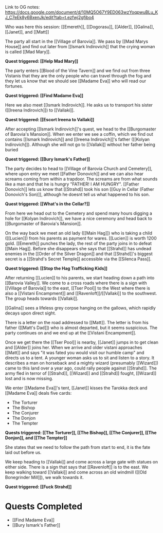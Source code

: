 Link to OG notes: https://docs.google.com/document/d/10MQ5O67Y9ED063wzYoqpwuBLu_KJ_C7eEk8y6BxenJk/edit?tab=t.ezfwj2gfibo4

Who was here this session: [[Emereth]], [[Dogorasu]], [[Alder]], [[Galina]], [[Janet]], and [[Matt]]

The party all start in the [[Village of Barovia]]. We pass by [[Mad Marys House]] and find out later from [[Ismark Indirovich]] that the crying woman is called [[Mad Mary]]. 

**Quest triggered: [[Help Mad Mary]]**

The party enters [[Blood of the Vine Tavern]] and we find out from three Vistanis that they are the only people who can travel through the fog and they let us know that we should see [[Madame Eva]] who will read our fortunes. 

**Quest triggered: [[Find Madame Eva]]**

Here we also meet [[Ismark Indirovich]]. He asks us to transport his sister ([[Ireena Indirovich]]) to [[Vallaki]]. 

**Quest triggered: [[Escort Ireena to Vallaki]]**

After accepting [[Ismark Indirovich]]'s quest, we head to the [[Burgomaster of Barovia's Mansion]]. When we enter we see a coffin, which we find out contains [[Ismark Indirovich]] and [[Ireena Indirovich]]'s father ([[Kolyan Indirovich]]). Although she will not go to [[Vallaki]] without her father being buried

**Quest triggered: [[Bury Ismark's Father]]**

The party decides to head to [[Village of Barovia Church and Cemetery]], where upon entry we meet [[Father Donovich]] and we can also hear screams coming from within a trapdoor. The screams are from what sounds like a man and that he is hungry "FATHER! I AM HUNGRY". [[Father Donovich]] lets us know that [[Strahd]] took his son [[Guy in Cellar (Father Donovich's Son)]], although he doesnt tell us what happened to his son. 

**Quest triggered: [[What's in the Cellar?]]**

From here we head out to the Cemetery and spend many hours digging a hole for [[Kolyan Indirovich]], we have a nice ceremony and head back to [[Burgomaster of Barovia's Mansion]].

On the way back we meet an old lady ([[Main Hag]]) who is taking a child ([[Lucien]]) from his parents as payment for wares. [[Lucien]] is worth 1200 gold. [[Emereth]] punches the lady, the rest of the party joins in to defeat [[Main Hag]]. Before she disappears she says that [[Strahd]] has undead enemies in the [[Order of the Silver Dragon]] and that [[Strahd]]'s biggest secret is a [[Strahd's Secret Temple]] accessible via the [[Silenca Pass]]. 

**Quest triggered: [[Stop the Hag Trafficking Kids]]**

After returning [[Lucien]] to his parents, we start heading down a path into [[Barovia Valley]]. We come to a cross roads where there is a sign with [[Village of Barovia]] to the east, [[Tser Pool]] to the West where there is also a [[Vistani Encampment]] and [[Ravenloft]]/[[Vallaki]] to the southwest. The group heads towards [[Vallaki]].

[[Galina]] sees a lifeless grey corpse hanging on the gallows, which rapidly decays upon direct sight. 

There is a letter on the road addressed to [[Matt]]. The letter is from his father ([[Matt's Dad]]) who is almost departed, but it seems suspicious. The party continues on and we end up at the [[Vistani Encampment]]. 

Once we get there the [[Tser Pool]] is nearby, [[Janet]] jumps in to get clean and [[Alder]] joins her. When we arrive and older vistani approaches [[Matt]] and says "it was fated you would visit our humble camp" and directs us to a tent. A younger woman asks us to sit and listen to a story. It describes a man on horseback and a mighty wizard (presumably [[Wizard]]) came to this land over a year ago, could rally people against [[Strahd]]. The army fled in terror of [[Strahd]], [[Wizard]] and [[Strahd]] fought, [[Wizard]] lost and is now missing. 

We enter [[Madame Eva]]'s tent, [[Janet]] kisses the Tarokka deck and [[Madame Eva]] deals five cards:
* The Torturer
* The Bishop
* The Conjurer
* The Donjon
* The Tempter

**Quests triggered: [[The Torturer]], [[The Bishop]], [[The Conjurer]], [[The Donjon]], and [[The Tempter]]**

She states that we need to follow the path from start to end, it is the fate laid out before us. 

We keep heading to [[Vallaki]] and come across a large gate with statues on either side. There is a sign that says that [[Ravenloft]] is to the east. We keep walking toward [[Vallaki]] and come across an old windmill ([[Old Bonegrinder Mill]]), we walk towards it. 

**Quest triggered: [[Fuck Strahd]]**

# Quests Completed
* [[Find Madame Eva]]
* [[Bury Ismark's Father]]
